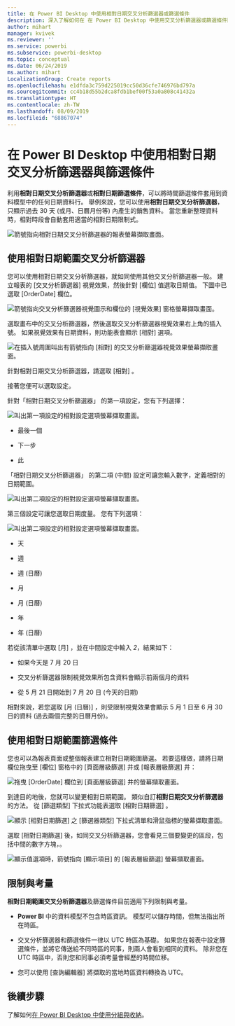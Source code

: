 ```yaml
---
title: 在 Power BI Desktop 中使用相對日期交叉分析篩選器或篩選條件
description: 深入了解如何在 在 Power BI Desktop 中使用交叉分析篩選器或篩選條件限制相對日期範圍
author: mihart
manager: kvivek
ms.reviewer: ''
ms.service: powerbi
ms.subservice: powerbi-desktop
ms.topic: conceptual
ms.date: 06/24/2019
ms.author: mihart
LocalizationGroup: Create reports
ms.openlocfilehash: e1dfda3c759d225019cc50d36cfe746976bd797a
ms.sourcegitcommit: cc4b18d55b2dca8fdb1bef00f53a0a808c41432a
ms.translationtype: HT
ms.contentlocale: zh-TW
ms.lasthandoff: 08/09/2019
ms.locfileid: "68867074"
---
```

# <a name="use-a-relative-date-slicer-and-filter-in-power-bi-desktop"></a>在 Power BI Desktop 中使用相對日期交叉分析篩選器與篩選條件

利用**相對日期交叉分析篩選器**或**相對日期篩選條件**，可以將時間篩選條件套用到資料模型中的任何日期資料行。 舉例來說，您可以使用**相對日期交叉分析篩選器**，只顯示過去 30 天 (或月、日曆月份等) 內產生的銷售資料。 當您重新整理資料時，相對時段會自動套用適當的相對日期限制式。

![箭號指向相對日期交叉分析篩選器的報表螢幕擷取畫面。](media/desktop-slicer-filter-date-range/relative-date-range-slicer-filter-01.png)

## <a name="use-the-relative-date-range-slicer"></a>使用相對日期範圍交叉分析篩選器

您可以使用相對日期交叉分析篩選器，就如同使用其他交叉分析篩選器一般。 建立報表的 [交叉分析篩選器]  視覺效果，然後針對 [欄位]  值選取日期值。 下圖中已選取 [OrderDate]  欄位。

![箭號指向交叉分析篩選器視覺圖示和欄位的 [視覺效果] 窗格螢幕擷取畫面。](media/desktop-slicer-filter-date-range/relative-date-range-slicer-filter-02.png)

選取畫布中的交叉分析篩選器，然後選取交叉分析篩選器視覺效果右上角的插入號。 如果視覺效果有日期資料，則功能表會顯示 [相對]  選項。

![在插入號周圍叫出有箭號指向 [相對] 的交叉分析篩選器視覺效果螢幕擷取畫面。](media/desktop-slicer-filter-date-range/relative-date-range-slicer-filter-03.png)

針對相對日期交叉分析篩選器，請選取 [相對]  。

接著您便可以選取設定。

針對「相對日期交叉分析篩選器」  的第一項設定，您有下列選擇：

![叫出第一項設定的相對設定選項螢幕擷取畫面。](media/desktop-slicer-filter-date-range/relative-date-range-slicer-filter-04.png)

* 最後一個

* 下一步

* 此

「相對日期交叉分析篩選器」  的第二項 (中間) 設定可讓您輸入數字，定義相對的日期範圍。

![叫出第二項設定的相對設定選項螢幕擷取畫面。](media/desktop-slicer-filter-date-range/relative-date-range-slicer-filter-04a.png)

第三個設定可讓您選取日期度量。 您有下列選項：

![叫出第二項設定的相對設定選項螢幕擷取畫面。](media/desktop-slicer-filter-date-range/relative-date-range-slicer-filter-05.png)

* 天

* 週

* 週 (日曆)

* 月

* 月 (日曆)

* 年

* 年 (日曆)

若從該清單中選取 [月]  ，並在中間設定中輸入 *2*，結果如下：

* 如果今天是 7 月 20 日

* 交叉分析篩選器限制視覺效果所包含資料會顯示前兩個月的資料

* 從 5 月 21 日開始到 7 月 20 日 (今天的日期)

相對來說，若您選取 [月 (日曆)]  ，則受限制視覺效果會顯示 5 月 1 日至 6 月 30 日的資料 (過去兩個完整的日曆月份)。

## <a name="using-the-relative-date-range-filter"></a>使用相對日期範圍篩選條件

您也可以為報表頁面或整個報表建立相對日期範圍篩選。 若要這樣做，請將日期欄位拖曳至 [欄位]  窗格中的 [頁面層級篩選]  井或 [報表層級篩選]  井：

![拖曳 [OrderDate] 欄位到 [頁面層級篩選] 井的螢幕擷取畫面。](media/desktop-slicer-filter-date-range/relative-date-range-slicer-filter-06.png)

到達目的地後，您就可以變更相對日期範圍。 類似自訂**相對日期交叉分析篩選器**的方法。 從 [篩選類型]  下拉式功能表選取 [相對日期篩選]  。

![顯示 [相對日期篩選] 之 [篩選器類型] 下拉式清單和滑鼠指標的螢幕擷取畫面。](media/desktop-slicer-filter-date-range/relative-date-range-slicer-filter-07.png)

選取 [相對日期篩選]  後，如同交叉分析篩選器，您會看見三個要變更的區段，包括中間的數字方塊，。

![顯示值選項時，箭號指向 [顯示項目] 的 [報表層級篩選] 螢幕擷取畫面。](media/desktop-slicer-filter-date-range/relative-date-range-slicer-filter-08.png)

## <a name="limitations-and-considerations"></a>限制與考量

**相對日期範圍交叉分析篩選器**及篩選條件目前適用下列限制與考量。

* **Power BI** 中的資料模型不包含時區資訊。 模型可以儲存時間，但無法指出所在時區。

* 交叉分析篩選器和篩選條件一律以 UTC 時區為基礎。 如果您在報表中設定篩選條件，並將它傳送給不同時區的同事，則兩人會看到相同的資料。 除非您在 UTC 時區中，否則您和同事必須考量會經歷的時間位移。

* 您可以使用 [查詢編輯器]  將擷取的當地時區資料轉換為 UTC。

## <a name="next-steps"></a>後續步驟

了解如何[在 Power BI Desktop 中使用分組與收納](../desktop-grouping-and-binning.md)。
